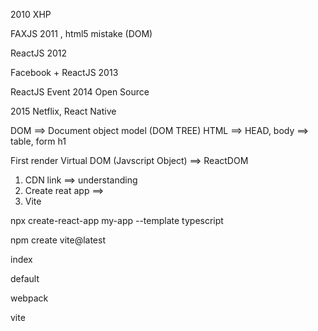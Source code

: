 2010 XHP 

FAXJS 2011 , html5 mistake (DOM)

ReactJS 2012

Facebook + ReactJS 2013 

ReactJS Event 2014 Open Source

2015 Netflix, React Native

DOM ==> Document object model (DOM TREE) HTML ==> HEAD, body ==> table, form h1

First render 
Virtual DOM (Javscript Object) ==> ReactDOM


1. CDN link ==> understanding 
2. Create reat app ==> 
3. Vite 


npx create-react-app my-app --template typescript

npm create vite@latest

index

default 

webpack 

vite